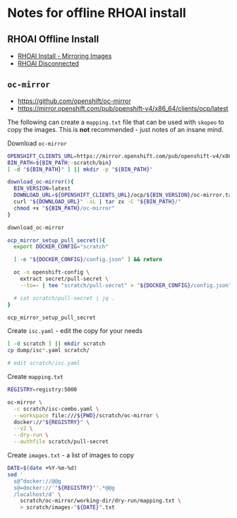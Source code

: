 # Notes for offline RHOAI install

## RHOAI Offline Install

- [RHOAI Install - Mirroring Images](https://docs.redhat.com/en/documentation/red_hat_openshift_ai_self-managed/2.23/html/installing_and_uninstalling_openshift_ai_self-managed_in_a_disconnected_environment/deploying-openshift-ai-in-a-disconnected-environment_install#mirroring-images-to-a-private-registry-for-a-disconnected-installation_install)
- [RHOAI Disconnected](https://github.com/red-hat-data-services/rhoai-disconnected-install-helper)

## `oc-mirror`

- https://github.com/openshift/oc-mirror
- https://mirror.openshift.com/pub/openshift-v4/x86_64/clients/ocp/latest

The following can create a `mapping.txt` file that can be used with `skopeo` to copy the images. This is **not** recommended - just notes of an insane mind.

Download `oc-mirror`

```sh
OPENSHIFT_CLIENTS_URL=https://mirror.openshift.com/pub/openshift-v4/x86_64/clients
BIN_PATH=${BIN_PATH:-scratch/bin}
[ -d "${BIN_PATH}" ] || mkdir -p "${BIN_PATH}"

download_oc-mirror(){
  BIN_VERSION=latest
  DOWNLOAD_URL=${OPENSHIFT_CLIENTS_URL}/ocp/${BIN_VERSION}/oc-mirror.tar.gz
  curl "${DOWNLOAD_URL}" -sL | tar zx -C "${BIN_PATH}/"
  chmod +x "${BIN_PATH}/oc-mirror"
}

download_oc-mirror
```

```sh
ocp_mirror_setup_pull_secret(){
  export DOCKER_CONFIG="scratch"

  [ -e "${DOCKER_CONFIG}/config.json" ] && return

  oc -n openshift-config \
    extract secret/pull-secret \
    --to=- | tee "scratch/pull-secret" > "${DOCKER_CONFIG}/config.json"

  # cat scratch/pull-secret | jq .
}

ocp_mirror_setup_pull_secret
```

Create `isc.yaml` - edit the copy for your needs

```sh
[ -d scratch ] || mkdir scratch
cp dump/isc*.yaml scratch/

# edit scratch/isc.yaml
```

Create `mapping.txt`

```sh
REGISTRY=registry:5000

oc-mirror \
  -c scratch/isc-combo.yaml \
  --workspace file:///${PWD}/scratch/oc-mirror \
  docker://"${REGISTRY}" \
  --v2 \
  --dry-run \
  --authfile scratch/pull-secret
```

Create `images.txt` - a list of images to copy

```sh
DATE=$(date +%Y-%m-%d)
sed '
  s@^docker://@@g
  s@=docker://'"${REGISTRY}"'.*@@g
  /localhost/d' \
    scratch/oc-mirror/working-dir/dry-run/mapping.txt \
    > scratch/images-"${DATE}".txt
```
